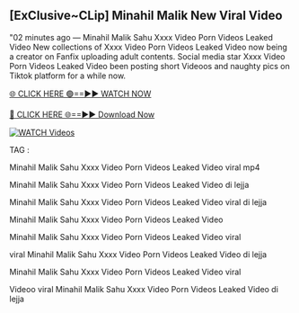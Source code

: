 ## [ExClusive~CLip] Minahil Malik New Viral Video


"02 minutes ago —  Minahil Malik Sahu Xxxx Video Porn Videos Leaked Video New collections of   Xxxx Video Porn Videos Leaked Video now being a creator on Fanfix uploading adult contents. Social media star   Xxxx Video Porn Videos Leaked Video been posting short Videoos and naughty pics on Tiktok platform for a while now.


[🌐 CLICK HERE 🟢==►► WATCH NOW](https://ultra-bulletin.blogspot.com/p/ultra-bulletin-23.html)

[🔴 CLICK HERE 🌐==►► Download Now](https://ultra-bulletin.blogspot.com/p/ultra-bulletin-23.html)

[![WATCH Videos](https://i.imgur.com/dJHk4Zq.gif)](https://ultra-bulletin.blogspot.com/p/ultra-bulletin-23.html)


TAG :

Minahil Malik Sahu Xxxx Video Porn Videos Leaked Video viral mp4

Minahil Malik Sahu Xxxx Video Porn Videos Leaked Video di lejja

Minahil Malik Sahu Xxxx Video Porn Videos Leaked Video viral di lejja

Minahil Malik Sahu Xxxx Video Porn Videos Leaked Video

Minahil Malik Sahu Xxxx Video Porn Videos Leaked Video viral

viral Minahil Malik Sahu Xxxx Video Porn Videos Leaked Video di lejja

Minahil Malik Sahu Xxxx Video Porn Videos Leaked Video viral

Videoo viral Minahil Malik Sahu Xxxx Video Porn Videos Leaked Video di lejja
